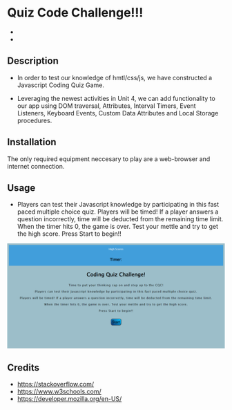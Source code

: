 # Quiz Code Challenge!!!

- 
-

## Description

- In order to test our knowledge of hmtl/css/js, we have constructed a Javascript Coding Quiz Game.

- Leveraging the newest activities in Unit 4, we can add functionality to our app using DOM traversal, Attributes, Interval Timers, Event Listeners, Keyboard Events, Custom Data Attributes and Local Storage procedures.

## Installation
The only required equipment neccesary to play are a web-browser and internet connection.

## Usage
- Players can test their Javascript knowledge by participating in this fast paced multiple choice quiz. Players will be timed! If a player answers a question incorrectly, time will be deducted from the remaining time limit. When the timer hits 0, the game is over. Test your mettle and try to get the high score. Press Start to begin!!
    
![image](assets/images/screenshot.png)
    
## Credits
- https://stackoverflow.com/
- https://www.w3schools.com/
- https://developer.mozilla.org/en-US/


